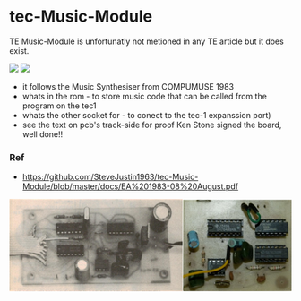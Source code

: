 # tec-Music-Module

TE Music-Module is unfortunatly not metioned in any TE article but it does exist.

![](https://github.com/SteveJustin1963/tec-Music-Module/blob/master/pics/60723986_2355547531390157_8583667062189064192_n.jpg)
![](https://github.com/SteveJustin1963/tec-Music-Module/blob/master/pics/56997451_2328754837402760_8076912727156588544_n.jpg)

- it follows the Music Synthesiser from COMPUMUSE 1983
- whats in the rom - to store music code that can be called from the program on the tec1
- whats the other socket for - to conect to the tec-1 expanssion port) 
- see the text on pcb's track-side for proof Ken Stone signed the board, well done!!

### Ref
- https://github.com/SteveJustin1963/tec-Music-Module/blob/master/docs/EA%201983-08%20August.pdf


![](https://github.com/SteveJustin1963/tec-Music-Module/blob/master/pics/sbs-comp1.png)

